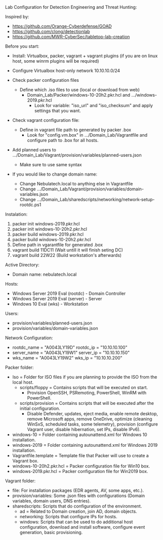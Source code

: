 Lab Configuration for Detection Engineering and Threat Hunting:

Inspired by:

- https://github.com/Orange-Cyberdefense/GOAD
- https://github.com/clong/detectionlab
- https://github.com/MWR-CyberSec/tabletop-lab-creation

Before you start:
- Install: Virtualbox, packer, vagrant + vagrant plugins (if you are on linux host, some winrm plugins will be required)

- Configure Virtualbox host-only network 10.10.10.0/24 

- Check packer configuration files
 	- Define which .iso files to use (local or download from web)
 		- Domain_Lab/Packer/windows-10-20h2.pkr.hcl and .../windows-2019.pkr.hcl
 			- Look for variable: "iso_url" and "iso_checksum" and apply settings that you want.
 		
- Check vagrant configuration file:
 	- Define in vagrant file path to generated by packer .box 
 		- Look for "config.vm.box" in .../Domain_Lab/Vagrantfile and configure path to .box for all hosts.

- Add planned users to .../Domain_Lab/Vagrant/provision/variables/planned-users.json
	- Make sure to use same syntax
	
- If you would like to change domain name:
	- Change Nebulatech.local to anything else in Vagrantfile
	- Change .../Domain_Lab/Vagrant/provision/variables/domain-variables.json
	- Change .../Domain_Lab/sharedscripts/networking/network-setup-rootdc.ps1

Instalation:

1. packer init windows-2019.pkr.hcl
2. packer init windows-10-20h2.pkr.hcl
3. packer build windows-2019.pkr.hcl
4. packer build windows-10-20h2.pkr.hcl
5. Define path in vgarantfile for generated .box
6. vagrant build 11DC11 (Wait untill it will finish seting DC)
7. vagrant build 22W22 (Build workstation's afterwards)

Active Directory:
- Domain name: nebulatech.local

Hosts:
- Windows Server 2019 Eval (rootdc) - Domain Controller
- Windows Server 2019 Eval (server) - Server
- Windows 10 Eval (wks) - Workstation

Users:
- provision/variables/planned-users.json
- provision/variables/domain-variables.json

Network Configuration: 
- rootdc_name = "A0043LY19D" rootdc_ip = "10.10.10.100"
- server_name = "A0043LY19W1" server_ip = "10.10.10.150" 
- wks_name = "A0043LY19W2" wks_ip = "10.10.10.200"

Packer folder:
- Iso = Folder for ISO files if you are planning to provide the ISO from the local host.
	- scripts/floppy = Contains scripts that will be executed on start.
		- Provision OpenSSH, PSRemoting, PowerShell, WinRM with PowerShell.
	- scripts/provision = Contains scripts that will be executed after the initial configuration.
		- Disable Defender, updates, eject media, enable remote desktop, remove Microsoft apps, remove OneDrive, optimize (cleaning WinSxS, scheduled tasks, some telemetry), provision (configure Vagrant user, disable hibernation, set IPs, disable IPv6).
- windows-10 = Folder containing autounattend.xml for Windows 10 installation.
- windows-2019 = Folder containing autounattend.xml for Windows 2019 installation.
- Vagrantfile.template = Template file that Packer will use to create a Vagrant box.
- windows-10-20h2.pkr.hcl = Packer configuration file for Win10 box.
- windows-2019.pkr.hcl = Packer configuration file for Win2019 box.

Vagrant folder:
- file: For installation packages (EDR agents, AV, some apps, etc.).
- provision/variables: Some .json files with configurations (Domain variables, domain users, DNS entries).
- sharedscripts: Scripts that do configuration of the environment.
	- ad = Related to Domain creation, join AD, domain objects.
	- networking: Scripts that configure IPs for hosts.
	- windows: Scripts that can be used to do additional host configuration, download and install software, configure event generation, basic provisioning.
